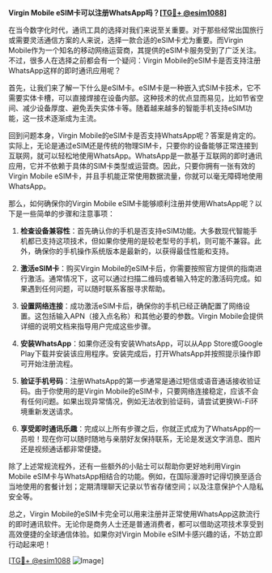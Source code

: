 **Virgin Mobile eSIM卡可以注册WhatsApp吗？[[TG💪+ @esim1088](https://t.me/s/esim1088)]**

在当今数字化时代，通讯工具的选择对我们来说至关重要。对于那些经常出国旅行或需要灵活通信方案的人来说，选择一款合适的eSIM卡尤为重要。而Virgin Mobile作为一个知名的移动网络运营商，其提供的eSIM卡服务受到了广泛关注。不过，很多人在选择之前都会有一个疑问：Virgin Mobile的eSIM卡是否支持注册WhatsApp这样的即时通讯应用呢？

首先，让我们来了解一下什么是eSIM卡。eSIM卡是一种嵌入式SIM卡技术，它不需要实体卡槽，可以直接焊接在设备内部。这种技术的优点显而易见，比如节省空间、减少设备厚度、避免丢失实体卡等。随着越来越多的智能手机支持eSIM功能，这一技术逐渐成为主流。

回到问题本身，Virgin Mobile的eSIM卡是否支持WhatsApp呢？答案是肯定的。实际上，无论是通过eSIM还是传统的物理SIM卡，只要你的设备能够正常连接到互联网，就可以轻松地使用WhatsApp。WhatsApp是一款基于互联网的即时通讯应用，它并不依赖于具体的SIM卡类型或运营商。因此，只要你拥有一张有效的Virgin Mobile eSIM卡，并且手机能正常使用数据流量，你就可以毫无障碍地使用WhatsApp。

那么，如何确保你的Virgin Mobile eSIM卡能够顺利注册并使用WhatsApp呢？以下是一些简单的步骤和注意事项：

1. **检查设备兼容性**：首先确认你的手机是否支持eSIM功能。大多数现代智能手机都已支持这项技术，但如果你使用的是较老型号的手机，则可能不兼容。此外，确保你的手机操作系统版本是最新的，以获得最佳性能和支持。

2. **激活eSIM卡**：购买Virgin Mobile的eSIM卡后，你需要按照官方提供的指南进行激活。通常情况下，这可以通过扫描二维码或者输入特定的激活码完成。如果遇到任何问题，可以随时联系客服寻求帮助。

3. **设置网络连接**：成功激活eSIM卡后，确保你的手机已经正确配置了网络设置。这包括输入APN（接入点名称）和其他必要的参数。Virgin Mobile会提供详细的说明文档来指导用户完成这些步骤。

4. **安装WhatsApp**：如果你还没有安装WhatsApp，可以从App Store或Google Play下载并安装该应用程序。安装完成后，打开WhatsApp并按照提示操作即可开始注册流程。

5. **验证手机号码**：注册WhatsApp的第一步通常是通过短信或语音通话接收验证码。由于你使用的是Virgin Mobile的eSIM卡，只要网络连接稳定，应该不会有任何问题。如果出现异常情况，例如无法收到验证码，请尝试更换Wi-Fi环境重新发送请求。

6. **享受即时通讯乐趣**：完成以上所有步骤之后，你就正式成为了WhatsApp的一员啦！现在你可以随时随地与亲朋好友保持联系，无论是发送文字消息、图片还是视频通话都非常便捷。

除了上述常规流程外，还有一些额外的小贴士可以帮助你更好地利用Virgin Mobile eSIM卡与WhatsApp相结合的功能。例如，在国际漫游时记得切换至适合当地使用的套餐计划；定期清理聊天记录以节省存储空间；以及注意保护个人隐私安全等。

总之，Virgin Mobile的eSIM卡完全可以用来注册并正常使用WhatsApp这款流行的即时通讯软件。无论你是商务人士还是普通消费者，都可以借助这项技术享受到高效便捷的全球通信体验。如果你对Virgin Mobile eSIM卡感兴趣的话，不妨立即行动起来吧！

[[TG💪+ @esim1088](https://t.me/s/esim1088) ![Image](https://i.postimg.cc/4NQfJmqS/Snipaste-2025-05-13-00-14-12.png)]